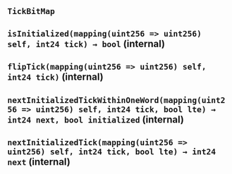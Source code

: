 ## `TickBitMap`

## `isInitialized(mapping(uint256 => uint256) self, int24 tick) → bool` (internal)

## `flipTick(mapping(uint256 => uint256) self, int24 tick)` (internal)

## `nextInitializedTickWithinOneWord(mapping(uint256 => uint256) self, int24 tick, bool lte) → int24 next, bool initialized` (internal)

## `nextInitializedTick(mapping(uint256 => uint256) self, int24 tick, bool lte) → int24 next` (internal)
